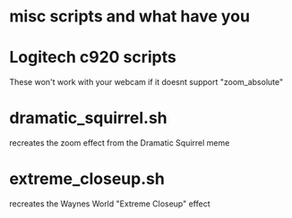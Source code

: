 # misc scripts and what have you

# Logitech c920 scripts
These won't work with your webcam if it doesnt support "zoom_absolute"

# dramatic_squirrel.sh
  recreates the zoom effect from the Dramatic Squirrel meme

# extreme_closeup.sh
  recreates the Waynes World "Extreme Closeup" effect

